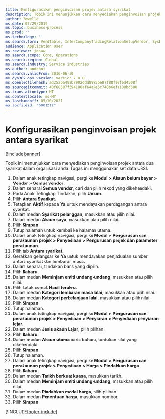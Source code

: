 ```yaml
---
title: Konfigurasikan penginvoisan projek antara syarikat
description: Topik ini menunjukkan cara menyediakan penginvoisan projek antara dua syarikat dalam organisasi anda.
author: Yowelle
ms.date: 07/29/2019
ms.topic: business-process
ms.prod: ''
ms.technology: ''
ms.search.form: VendTable, InterCompanyTradingRelationSetupVendor, SysDataAreaSelectLookup, ProjParameters, ProjPosting, ProjTransferPrice
audience: Application User
ms.reviewer: josaw
ms.search.scope: Core, Operations
ms.search.region: Global
ms.search.industry: Service industries
ms.author: andchoi
ms.search.validFrom: 2016-06-30
ms.dyn365.ops.version: Version 7.0.0
ms.openlocfilehash: ad25aba492b7902ddd8955be87f88f96f6d4508f
ms.sourcegitcommit: 40f68387f594180af64a5e5c748b6efa188bd300
ms.translationtype: HT
ms.contentlocale: ms-MY
ms.lasthandoff: 05/10/2021
ms.locfileid: "6001212"
---
```

# <a name="configure-intercompany-project-invoicing"></a>Konfigurasikan penginvoisan projek antara syarikat

[!include [banner](../../includes/banner.md)]

Topik ini menunjukkan cara menyediakan penginvoisan projek antara dua syarikat dalam organisasi anda. Tugas ini menggunakan set data USSI.

1. Dalam anak tetingkap navigasi, pergi ke **Modul > Akaun belum bayar > Vendor > Semua vendor**.
2. Dalam senarai **Semua vendor**, cari dan pilih rekod yang dikehendaki.
3. Pada Anak Tetingkap Tindakan, pilih **Umum**.
4. Pilih **Antara Syarikat**.
5. Tetapkan **Aktif** kepada **Ya** untuk mendayakan perdagangan antara syarikat.
6. Dalam medan **Syarikat pelanggan**, masukkan atau pilih nilai.
7. Dalam medan **Akaun saya**, masukkan atau pilih nilai.
8. Pilih **Simpan**.
9. Tutup halaman untuk kembali ke halaman utama.
10. Dalam anak tetingkap navigasi, pergi ke **Modul > Pengurusan dan perakaunan projek > Penyediaan > Pengurusan projek dan parameter perakaunan**.
11. Pilih tab **Antara syarikat**.
12. Gerakkan gelangsar ke **Ya** untuk mendayakan penjadualan sumber antara syarikat dan lembaran masa.
13. Dalam senarai, tandakan baris yang dipilih.
14. Pilih **Baharu**.
15. Dalam medan **Meminjam entiti undang-undang**, masukkan atau pilih nilai.
16. Pilih kotak semak **Hasil terakru**.
17. Dalam medan **Kategori lembaran masa lalai**, masukkan atau pilih nilai.
18. Dalam medan **Kategori perbelanjaan lalai**, masukkan atau pilih nilai.
19. Pilih **Simpan**.
20. Tutup halaman.
21. Dalam anak tetingkap navigasi, pergi ke **Modul > Pengurusan dan perakaunan projek > Penyediaan > Penyiaran > Penyediaan penyiaran lejar**.
22. Dalam medan **Jenis akaun Lejar**, pilih pilihan.
23. Pilih **Baharu**.
24. Dalam medan **Akaun utama** baris baharu, tentukan nilai yang dikehendaki.
25. Pilih **Simpan**.
26. Tutup halaman.
27. Dalam anak tetingkap navigasi, pergi ke **Modul > Pengurusan dan perakaunan projek > Penyediaan > Harga > Pindahkan harga**.
28. Pilih **Baharu**.
29. Dalam medan **Tarikh berkuat kuasa**, masukkan tarikh.
30. Dalam medan **Meminjam entiti undang-undang**, masukkan atau pilih nilai.
31. Dalam medan **Pindahkan model harga**, pilih pilihan.
32. Dalam medan **Penentuan harga**, masukkan nombor.
33. Pilih **Simpan**.



[!INCLUDE[footer-include](../../includes/footer-banner.md)]
